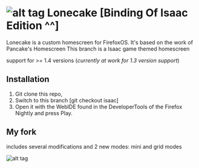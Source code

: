 # ![alt tag](http://pix.toile-libre.org/upload/original/1431028142.png) Lonecake [Binding Of Isaac Edition ^^]

Lonecake is a custom homescreen for FirefoxOS. It's based on the work of Pancake's Homescreen
This branch is a Isaac game themed homescreen

support for >= 1.4 versions (_currently at work for 1.3 version support_)

## Installation

1. Git clone this repo, 
2. Switch to this branch [git checkout isaac]
3. Open it with the WebIDE found in the DeveloperTools of the Firefox Nightly and press Play.


## My fork

includes several modifications and 2 new modes: mini and grid modes

![alt tag](http://pix.toile-libre.org/upload/original/1431028083.png)




